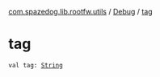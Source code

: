 [com.spazedog.lib.rootfw.utils](../index.md) / [Debug](index.md) / [tag](.)

# tag

`val tag: `[`String`](https://kotlinlang.org/api/latest/jvm/stdlib/kotlin/-string/index.html)